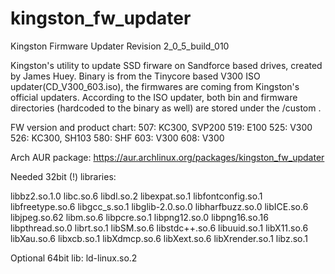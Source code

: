 # kingston_fw_updater
Kingston Firmware Updater Revision 2_0_5_build_010

Kingston's utility to update SSD firware on Sandforce based drives, created by James Huey.
Binary is from the Tinycore based V300 ISO updater(CD_V300_603.iso), the firmwares are coming from Kingston's official updaters. According to the ISO updater, both bin and firmware directories (hardcoded to the binary as well) are stored under the /custom .

FW version and product chart:
507: KC300, SVP200
519: E100
525: V300
526: KC300, SH103
580: SHF
603: V300
608: V300 

Arch AUR package: https://aur.archlinux.org/packages/kingston_fw_updater

Needed 32bit (!) libraries:

libbz2.so.1.0
libc.so.6
libdl.so.2
libexpat.so.1
libfontconfig.so.1
libfreetype.so.6
libgcc_s.so.1
libglib-2.0.so.0
libharfbuzz.so.0
libICE.so.6
libjpeg.so.62
libm.so.6
libpcre.so.1
libpng12.so.0
libpng16.so.16
libpthread.so.0
librt.so.1
libSM.so.6
libstdc++.so.6
libuuid.so.1
libX11.so.6
libXau.so.6
libxcb.so.1
libXdmcp.so.6
libXext.so.6
libXrender.so.1
libz.so.1

Optional 64bit lib:
ld-linux.so.2
